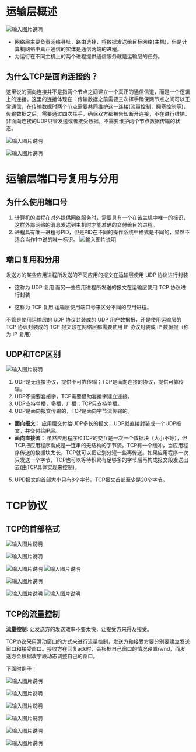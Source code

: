 



# 运输层概述
![输入图片说明](https://raw.githubusercontent.com/2985496686/-/master/imgs/%E4%BC%A0%E8%BE%93%E5%B1%82/13w46b0IuOdMUs4M.png)

- 网络层主要负责网络寻址，路由选择，将数据发送给目标网络(主机)，但是计算机网络中真正通信的实体是通信两端的进程。
- 为运行在不同主机上的两个进程提供通信服务就是运输层的任务。
## 为什么TCP是面向连接的？

这里说的面向连接并不是指两个节点之间建立一个真正的通信信道，而是一个逻辑上的连接。这里的连接体现在：传输数据之前需要三次挥手确保两节点之间可以正常通信，在传输数据时两个节点需要共同维护这一连接(流量控制，拥塞控制等)，传输数据之后，需要通过四次挥手，确保双方都被告知断开连接，不在进行维护。非面向连接的UDP只管发送或者接受数据，不需要维护两个节点数据传输的状态。


![输入图片说明](https://raw.githubusercontent.com/2985496686/-/master/imgs/%E4%BC%A0%E8%BE%93%E5%B1%82/rlaYS0BuSS8Uyaxn.png)

![输入图片说明](https://raw.githubusercontent.com/2985496686/-/master/imgs/%E4%BC%A0%E8%BE%93%E5%B1%82/PRXDvem5n9cZsKfL.png)


# 运输层端口号复用与分用

## 为什么使用端口号
1. 计算机的进程在对外提供网络服务时，需要具有一个在该主机中唯一的标识，这样外部网络的消息发送到主机时才能准确的交付给目的进程。
2. 进程具有唯一进程号PID，但是PID在不同的操作系统中格式是不同的，显然不适合当作1中说的唯一标识。
![输入图片说明](https://raw.githubusercontent.com/2985496686/-/master/imgs/%E4%BC%A0%E8%BE%93%E5%B1%82/NPQNWI2Z2FXKz99K.png)


## 端口复用和分用

发送方的某些应用进程所发送的不同应用的报文在运输层使用 UDP 协议进行封装

- 这称为 UDP 复用
而另一些应用进程所发送的报文在运输层使用 TCP 协议进行封装

- 这称为 TCP 复用
运输层使用端口号来区分不同的应用进程。

不管是使用运输层的 UDP 协议封装成的 UDP 用户数据报，还是使用运输层的 TCP 协议封装成的 TCP 报文段在网络层都需要使用 IP 协议封装成 IP 数据报（称为 IP 复用）


## UDP和TCP区别
![输入图片说明](https://raw.githubusercontent.com/2985496686/-/master/imgs/%E4%BC%A0%E8%BE%93%E5%B1%82/1O3C5NYHDv8k7Kii.png)
1. UDP是无连接协议，提供不可靠传输；TCP是面向连接的协议，提供可靠传输。
2. UDP不需要套接字，TCP需要借助套接字建立连接。
3. UDP支持单播，多播，广播；TCP只支持单播。
4. UDP是面向报文传输的，TCP是面向字节流传输的。

- **面向报文：** 应用层交付给UDP多长的报文，UDP就直接封装成一个UDP报文，并交付给IP层。
- **面向直接流：** 虽然应用程序和TCP的交互是一次一个数据块（大小不等），但TCP把应用程序看成是一连串的无结构的字节流。TCP有一个缓冲，当应用程序传送的数据块太长，TCP就可以把它划分短一些再传送。如果应用程序一次只发送一个字节，TCP也可以等待积累有足够多的字节后再构成报文段发送出去(由TCP具体实现来控制)。

5. UPD报文的首部大小只有8个字节。TCP报文首部至少是20个字节。

# TCP协议
## TCP的首部格式
![输入图片说明](https://raw.githubusercontent.com/2985496686/-/master/imgs/%E4%BC%A0%E8%BE%93%E5%B1%82/4A7yLkt4tNMLdEcK.png)


![输入图片说明](https://raw.githubusercontent.com/2985496686/-/master/imgs/%E4%BC%A0%E8%BE%93%E5%B1%82/dJ9hj1vwSmB2w0lm.png)

![输入图片说明](https://raw.githubusercontent.com/2985496686/-/master/imgs/%E4%BC%A0%E8%BE%93%E5%B1%82/Orz2RIcZ67NEer5U.png)
![输入图片说明](https://raw.githubusercontent.com/2985496686/-/master/imgs/%E4%BC%A0%E8%BE%93%E5%B1%82/d6Me5YhZaqWY2vXk.png)

![输入图片说明](https://raw.githubusercontent.com/2985496686/-/master/imgs/%E4%BC%A0%E8%BE%93%E5%B1%82/LTSBwQEkvyY04tDk.png)

![输入图片说明](https://raw.githubusercontent.com/2985496686/-/master/imgs/%E4%BC%A0%E8%BE%93%E5%B1%82/aCOwiszoPei7FoUs.png)
![输入图片说明](https://raw.githubusercontent.com/2985496686/-/master/imgs/%E4%BC%A0%E8%BE%93%E5%B1%82/vxzcAqncbfKThpnx.png)


## TCP的流量控制

**流量控制:** 让发送方的发送效率不要太快，让接受方来得及接受。

TCP协议采用滑动窗口的方式来进行流量控制，发送方和接受方要分别要建立发送窗口和接受窗口。接收方在回复ack时，会根据自己窗口的情况设置rwnd，而发送方会根据改字段动态调整自己的窗口。

下面时例子：

![输入图片说明](https://raw.githubusercontent.com/2985496686/-/master/imgs/%E4%BC%A0%E8%BE%93%E5%B1%82/0T80y2boKTuJ9K26.png)

![输入图片说明](https://raw.githubusercontent.com/2985496686/-/master/imgs/%E4%BC%A0%E8%BE%93%E5%B1%82/K0VhWacCLn0wDCCB.png)

![输入图片说明](https://raw.githubusercontent.com/2985496686/-/master/imgs/%E4%BC%A0%E8%BE%93%E5%B1%82/AsA5AtwEkxBoD68u.png)

![输入图片说明](https://raw.githubusercontent.com/2985496686/-/master/imgs/%E4%BC%A0%E8%BE%93%E5%B1%82/wRwJlpIfik0298Xd.png)

![输入图片说明](https://raw.githubusercontent.com/2985496686/-/master/imgs/%E4%BC%A0%E8%BE%93%E5%B1%82/ABTIzN96BrU8hF1O.png)

![输入图片说明](https://raw.githubusercontent.com/2985496686/-/master/imgs/%E4%BC%A0%E8%BE%93%E5%B1%82/Y6rfpv9zOkASrPA8.png)
















































































































































































































































































































































































































































































































































































































































































































































































































































































































































































































































































































































































































































































































































































































































































































































































































<!--stackedit_data:
eyJoaXN0b3J5IjpbMTAwNjE4MDc4NSwxNDUxNDI0OTcxLC0yMD
YwODYyMDY3LDI0ODM4MTcxMSwtOTYxNTIzNzI1LC0xMjgzOTU2
ODA3LDg0MDgwMzYyNiwtMTQxMjU2NDkwMiwtMTk2OTkxMzM1NS
w4ODUxMDU1NDIsLTE2OTk1Mzk4ODEsLTk5MDA5MjMxNV19
-->